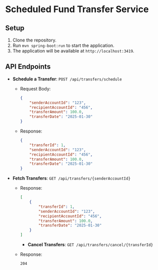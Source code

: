 # Scheduled Fund Transfer Service

## Setup
1. Clone the repository.
2. Run `mvn spring-boot:run` to start the application.
3. The application will be available at `http://localhost:3419`.

## API Endpoints
- **Schedule a Transfer**: `POST /api/transfers/schedule`
    - Request Body:
      ```json
      {
          "senderAccountId": "123",
          "recipientAccountId": "456",
          "transferAmount": 100.0,
          "transferDate": "2025-01-30"
      }
      ```
    - Response:
      ```json
      {
          "transferId": 1,
          "senderAccountId": "123",
          "recipientAccountId": "456",
          "transferAmount": 100.0,
          "transferDate": "2025-01-30"
      }
      ```

- **Fetch Transfers**: `GET /api/transfers/{senderAccountId}`
    - Response:
      ```json
      [
          {
              "transferId": 1,
              "senderAccountId": "123",
              "recipientAccountId": "456",
              "transferAmount": 100.0,
              "transferDate": "2025-01-30"
          }
      ]
      ```
        - **Cancel Transfers**: `GET /api/transfers/cancel/{transferId}`
    - Response:
    
          204
    